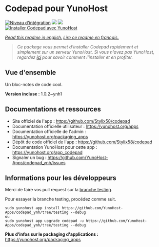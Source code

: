 # Codepad pour YunoHost

[![Niveau d'intégration](https://dash.yunohost.org/integration/codepad.svg)](https://dash.yunohost.org/appci/app/codepad) ![](https://ci-apps.yunohost.org/ci/badges/codepad.status.svg) ![](https://ci-apps.yunohost.org/ci/badges/codepad.maintain.svg)  
[![Installer Codepad avec YunoHost](https://install-app.yunohost.org/install-with-yunohost.svg)](https://install-app.yunohost.org/?app=codepad)

*[Read this readme in english.](./README.md)*
*[Lire ce readme en français.](./README_fr.md)*

> *Ce package vous permet d'installer Codepad rapidement et simplement sur un serveur YunoHost.
Si vous n'avez pas YunoHost, regardez [ici](https://yunohost.org/#/install) pour savoir comment l'installer et en profiter.*

## Vue d'ensemble

Un bloc-notes de code cool.

**Version incluse :** 1.0.2~ynh1



## Documentations et ressources

* Site officiel de l'app : https://github.com/Stylix58/codepad
* Documentation officielle utilisateur : https://yunohost.org/apps
* Documentation officielle de l'admin : https://yunohost.org/packaging_apps
* Dépôt de code officiel de l'app : https://github.com/Stylix58/codepad
* Documentation YunoHost pour cette app : https://yunohost.org/app_codepad
* Signaler un bug : https://github.com/YunoHost-Apps/codepad_ynh/issues

## Informations pour les développeurs

Merci de faire vos pull request sur la [branche testing](https://github.com/YunoHost-Apps/codepad_ynh/tree/testing).

Pour essayer la branche testing, procédez comme suit.
```
sudo yunohost app install https://github.com/YunoHost-Apps/codepad_ynh/tree/testing --debug
ou
sudo yunohost app upgrade codepad -u https://github.com/YunoHost-Apps/codepad_ynh/tree/testing --debug
```

**Plus d'infos sur le packaging d'applications :** https://yunohost.org/packaging_apps